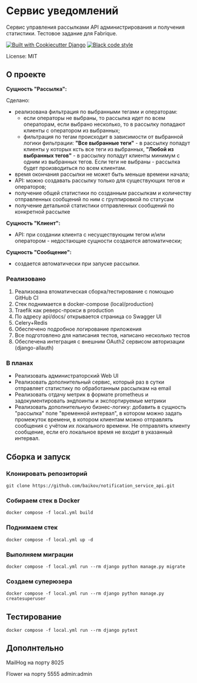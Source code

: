 # Сервис уведомлений

 Cервис управления рассылками API администрирования и получения статистики. Тестовое задание для Fabrique.

[![Built with Cookiecutter Django](https://img.shields.io/badge/built%20with-Cookiecutter%20Django-ff69b4.svg?logo=cookiecutter)](https://github.com/cookiecutter/cookiecutter-django/)
[![Black code style](https://img.shields.io/badge/code%20style-black-000000.svg)](https://github.com/ambv/black)

License: MIT

## О проекте

**Сущность "Рассылка":**

Сделано:

- реализована фильтрация по выбранными тегами и операторам:
    - если операторы не выбраны, то рассылка идет по всем операторам, если выбрано несколько, то в рассылку попадают клиенты с оператором из выбранных;
    - фильтрация по тегам происходит в зависимости от выбранной логики фильтрации: **"Все выбранные теги"** - в рассылку попадут клиенты у которых ксть все теги из выбранных, **"Любой из выбранных тегов"** - в рассылку попадут клиенты минимум с одним из выбранных тегов. Если теги не выбраны - рассылка будет производиться по всем клиентам.
- время окончания рассылки не может быть меньше времени начала;
- API: можно создавать рассылку только для существующих тегов и операторов;
- получение общей статистики по созданным рассылкам и количеству отправленных сообщений по ним с группировкой по статусам
- получение детальной статистики отправленных сообщений по конкретной рассылке

**Сущность "Клиент":**

- API: при создании клиента с несуществующим тегом и/или оператором - недостающие сущности создаются автоматически;

**Сущность "Сообщение":**

- создается автоматически при запуске рассылки.

### Реализовано

1. Реализована втоматическая сборка/тестирование с помощью GitHub CI
2. Стек поднимается в docker-compose (local/production)
3. Traefik как реверс-прокси в production
4. По адресу api/docs/ открывается страница со Swagger UI
6. Celery+Redis
7. Обеспечено подробное логирование приложения
8. Все подготовлено для написания тестов, написано несколько тестов
9. Обеспечена интеграция с внешним OAuth2 сервисом авторизации (django-allauth)


### В планах

- Реализовать администраторский Web UI
- Реализовать дополнительный сервис, который раз в сутки отправляет статистику по обработанным рассылкам на email
- Реализовать отдачу метрик в формате prometheus и задокументировать эндпоинты и экспортируемые метрики
- Реализовать дополнительную бизнес-логику: добавить в сущность "рассылка" поле "временной интервал", в котором можно задать промежуток времени, в котором клиентам можно отправлять сообщения с учётом их локального времени. Не отправлять клиенту сообщение, если его локальное время не входит в указанный интервал.

## Сборка и запуск

### Клонировать репозиторий

```
git clone https://github.com/baikov/notification_service_api.git
```

### Собираем стек в Docker

```
docker compose -f local.yml build
```

### Поднимаем стек

```
docker compose -f local.yml up -d
```

### Выполняем миграции

```
docker compose -f local.yml run --rm django python manage.py migrate
```

### Создаем суперюзера

```
docker compose -f local.yml run --rm django python manage.py createsuperuser
```

## Тестирование

```
docker compose -f local.yml run --rm django pytest
```

## Дополнтельно

MailHog на порту 8025

Flower на порту 5555 admin:admin
